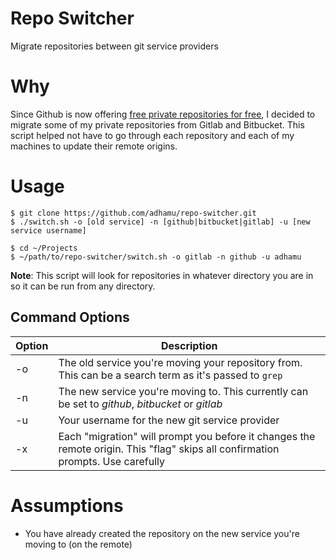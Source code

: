 # Repo Switcher
Migrate repositories between git service providers

# Why
Since Github is now offering [free private repositories for free](https://blog.github.com/2019-01-07-new-year-new-github/), I decided to migrate some of my private repositories from Gitlab and Bitbucket. This script helped not have to go through each repository and each of my machines to update their remote origins.

# Usage

```shell
$ git clone https://github.com/adhamu/repo-switcher.git
$ ./switch.sh -o [old service] -n [github|bitbucket|gitlab] -u [new service username]

$ cd ~/Projects
$ ~/path/to/repo-switcher/switch.sh -o gitlab -n github -u adhamu
```

**Note**: This script will look for repositories in whatever directory you are in so it can be run from any directory.

## Command Options
| Option | Description |
| -------| ------------|
| -o     | The old service you're moving your repository from. This can be a search term as it's passed to `grep` |
| -n     | The new service you're moving to. This currently can be set to *github*, *bitbucket* or *gitlab* |
| -u     | Your username for the new git service provider |
| -x     | Each "migration" will prompt you before it changes the remote origin. This "flag" skips all confirmation prompts. Use carefully |

# Assumptions
- You have already created the repository on the new service you're moving to (on the remote)
